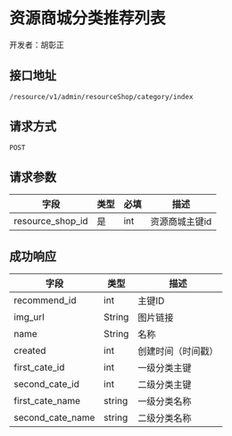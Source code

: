 # 资源商城分类推荐列表

开发者：胡彰正

## 接口地址

`/resource/v1/admin/resourceShop/category/index`

## 请求方式

`POST`

## 请求参数

| 字段 | 类型 | 必填 | 描述 |
| - | - | - | - |
|resource_shop_id | 是 | int |资源商城主键id|

## 成功响应

| 字段 | 类型 | 描述 |
| - | - | - |
| recommend_id | int | 主键ID|
| img_url | String | 图片链接|
| name | String | 名称|
| created | int | 创建时间（时间戳）|
| first_cate_id | int | 一级分类主键|
| second_cate_id | int | 二级分类主键|
| first_cate_name | string | 一级分类名称|
| second_cate_name | string | 二级分类名称|

